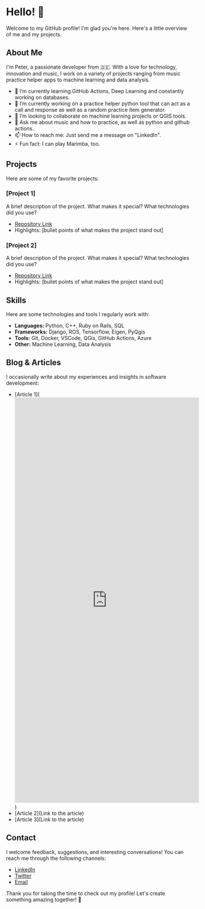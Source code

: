 # Hello! 👋

Welcome to my GitHub profile! I'm glad you're here. Here's a little overview of me and my projects.

## About Me

I'm Peter, a passionate developer from 🇩🇪. With a love for technology, innovation and music, I work on a variety of projects ranging from music practice helper apps to machine learning and data analysis.

- 🌱 I’m currently learning GitHub Actions, Deep Learning and constantly working on databases. 
- 🔭 I’m currently working on a practice helper python tool that can act as a call and response as well as a random practice item generator.
- 👯 I’m looking to collaborate on machine learning projects or QGIS tools.
- 💬 Ask me about music and how to practice, as well as python and github actions.
- 📫 How to reach me: Just send me a message on "LinkedIn".
- ⚡ Fun fact: I can play Marimba, too.

## Projects

Here are some of my favorite projects:

### [Project 1]
A brief description of the project. What makes it special? What technologies did you use?

- [Repository Link](https://github.com/your-username/project1)
- Highlights: [bullet points of what makes the project stand out]

### [Project 2]
A brief description of the project. What makes it special? What technologies did you use?

- [Repository Link](https://github.com/your-username/project2)
- Highlights: [bullet points of what makes the project stand out]

## Skills

Here are some technologies and tools I regularly work with:

- **Languages:** Python, C++, Ruby on Rails, SQL
- **Frameworks:** Django, ROS, Tensorflow, Eigen, PyQgis
- **Tools:** Git, Docker, VSCode, QGis, GitHub Actions, Azure
- **Other:** Machine Learning, Data Analysis

## Blog & Articles

I occasionally write about my experiences and insights in software development:

- [Article 1](<iframe src="https://www.linkedin.com/embed/feed/update/urn:li:share:7200951952673845250" height="1108" width="504" frameborder="0" allowfullscreen="" title="Eingebetteter Beitrag"></iframe>)
- [Article 2](Link to the article)
- [Article 3](Link to the article)

## Contact

I welcome feedback, suggestions, and interesting conversations! You can reach me through the following channels:

- [LinkedIn](https://www.linkedin.com/in/your-profile)
- [Twitter](https://twitter.com/your-profile)
- [Email](mailto:your.email@example.com)

Thank you for taking the time to check out my profile! Let's create something amazing together! 🚀

